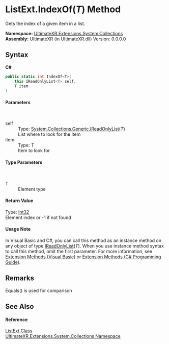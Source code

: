 # ListExt.IndexOf(*T*) Method 
 

Gets the index of a given item in a list.

**Namespace:**&nbsp;<a href="N_UltimateXR_Extensions_System_Collections">UltimateXR.Extensions.System.Collections</a><br />**Assembly:**&nbsp;UltimateXR (in UltimateXR.dll) Version: 0.0.0.0

## Syntax

**C#**<br />
``` C#
public static int IndexOf<T>(
	this IReadOnlyList<T> self,
	T item
)

```


#### Parameters
&nbsp;<dl><dt>self</dt><dd>Type: <a href="https://docs.microsoft.com/dotnet/api/system.collections.generic.ireadonlylist-1" target="_blank" rel="noopener noreferrer">System.Collections.Generic.IReadOnlyList</a>(*T*)<br />List where to look for the item</dd><dt>item</dt><dd>Type: *T*<br />Item to look for</dd></dl>

#### Type Parameters
&nbsp;<dl><dt>T</dt><dd>Element type</dd></dl>

#### Return Value
Type: <a href="https://docs.microsoft.com/dotnet/api/system.int32" target="_blank" rel="noopener noreferrer">Int32</a><br />Element index or -1 if not found

#### Usage Note
In Visual Basic and C#, you can call this method as an instance method on any object of type <a href="https://docs.microsoft.com/dotnet/api/system.collections.generic.ireadonlylist-1" target="_blank" rel="noopener noreferrer">IReadOnlyList</a>(*T*). When you use instance method syntax to call this method, omit the first parameter. For more information, see <a href="https://docs.microsoft.com/dotnet/visual-basic/programming-guide/language-features/procedures/extension-methods" target="_blank" rel="noopener noreferrer">Extension Methods (Visual Basic)</a> or <a href="https://docs.microsoft.com/dotnet/csharp/programming-guide/classes-and-structs/extension-methods" target="_blank" rel="noopener noreferrer">Extension Methods (C# Programming Guide)</a>.

## Remarks
Equals() is used for comparison

## See Also


#### Reference
<a href="T_UltimateXR_Extensions_System_Collections_ListExt">ListExt Class</a><br /><a href="N_UltimateXR_Extensions_System_Collections">UltimateXR.Extensions.System.Collections Namespace</a><br />